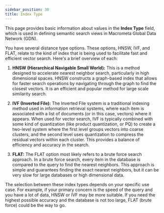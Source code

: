 ```yaml
---
sidebar_position: 30
title: Index Type
---
```


This page provides basic information about values in the **Index Type** field, which is used in defining semantic search views in Macrometa Global Data Network (GDN).

You have several distance type options. These options, HNSW, IVF, and FLAT, relate to the kind of index that is being used to facilitate fast and efficient vector search. Here's a brief overview of each:

1. **HNSW (Hierarchical Navigable Small World):** This is a method designed to accelerate nearest neighbor search, particularly in high dimensional spaces. HNSW constructs a graph-based index that allows for faster search operations by navigating through the graph to find the closest vectors. It is an efficient and popular method for large scale similarity search.

2. **IVF (Inverted File):** The Inverted File system is a traditional indexing method used in information retrieval systems, where each item is associated with a list of documents (or in this case, vectors) where it appears. When used for vector search, IVF is typically combined with some kind of quantization (like product quantization, or PQ) to create a two-level system where the first level groups vectors into coarse clusters, and the second level uses quantization to compress the residual vectors within each cluster. This provides a balance of efficiency and accuracy in the search.

3. **FLAT:** The FLAT option most likely refers to a brute force search approach. In a brute force search, every item in the database is compared to the query to find the nearest neighbors. This approach is simple and guarantees finding the exact nearest neighbors, but it can be very slow for large databases or high dimensional data.

The selection between these index types depends on your specific use case. For example, if your primary concern is the speed of the query and you have a lot of data, HNSW or IVF may be more suitable. If you need the highest possible accuracy and the database is not too large, FLAT (brute force) could be the way to go.
